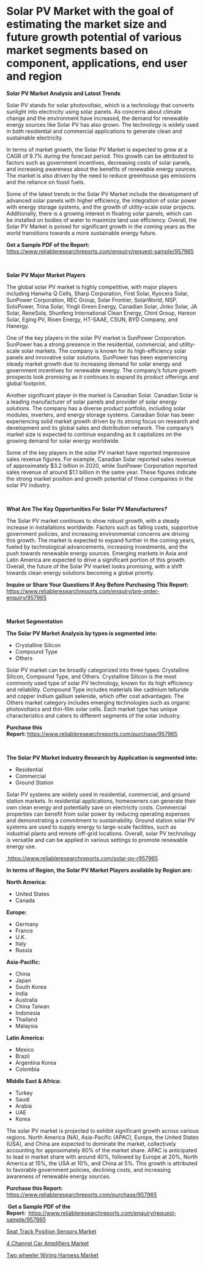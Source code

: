 <p><h1>Solar PV Market with the goal of estimating the market size and future growth potential of various market segments based on component, applications, end user and region</h1></p><p><strong>Solar PV Market Analysis and Latest Trends</strong></p>
<p><p>Solar PV stands for solar photovoltaic, which is a technology that converts sunlight into electricity using solar panels. As concerns about climate change and the environment have increased, the demand for renewable energy sources like Solar PV has also grown. The technology is widely used in both residential and commercial applications to generate clean and sustainable electricity.</p><p>In terms of market growth, the Solar PV Market is expected to grow at a CAGR of 9.7% during the forecast period. This growth can be attributed to factors such as government incentives, decreasing costs of solar panels, and increasing awareness about the benefits of renewable energy sources. The market is also driven by the need to reduce greenhouse gas emissions and the reliance on fossil fuels.</p><p>Some of the latest trends in the Solar PV Market include the development of advanced solar panels with higher efficiency, the integration of solar power with energy storage systems, and the growth of utility-scale solar projects. Additionally, there is a growing interest in floating solar panels, which can be installed on bodies of water to maximize land use efficiency. Overall, the Solar PV Market is poised for significant growth in the coming years as the world transitions towards a more sustainable energy future.</p></p>
<p><strong>Get a Sample PDF of the Report:&nbsp;</strong> <a href="https://www.reliableresearchreports.com/enquiry/request-sample/957965">https://www.reliableresearchreports.com/enquiry/request-sample/957965</a></p>
<p>&nbsp;</p>
<p><strong>Solar PV Major Market Players</strong></p>
<p><p>The global solar PV market is highly competitive, with major players including Hanwha Q Cells, Sharp Corporation, First Solar, Kyocera Solar, SunPower Corporation, REC Group, Solar Frontier, SolarWorld, NSP, SoloPower, Trina Solar, Yingli Green Energy, Canadian Solar, Jinko Solar, JA Solar, ReneSola, Shunfeng International Clean Energy, Chint Group, Hareon Solar, Eging PV, Risen Energy, HT-SAAE, CSUN, BYD Company, and Hanergy.</p><p>One of the key players in the solar PV market is SunPower Corporation. SunPower has a strong presence in the residential, commercial, and utility-scale solar markets. The company is known for its high-efficiency solar panels and innovative solar solutions. SunPower has been experiencing steady market growth due to increasing demand for solar energy and government incentives for renewable energy. The company’s future growth prospects look promising as it continues to expand its product offerings and global footprint.</p><p>Another significant player in the market is Canadian Solar. Canadian Solar is a leading manufacturer of solar panels and provider of solar energy solutions. The company has a diverse product portfolio, including solar modules, inverters, and energy storage systems. Canadian Solar has been experiencing solid market growth driven by its strong focus on research and development and its global sales and distribution network. The company’s market size is expected to continue expanding as it capitalizes on the growing demand for solar energy worldwide.</p><p>Some of the key players in the solar PV market have reported impressive sales revenue figures. For example, Canadian Solar reported sales revenue of approximately $3.2 billion in 2020, while SunPower Corporation reported sales revenue of around $1.1 billion in the same year. These figures indicate the strong market position and growth potential of these companies in the solar PV industry.</p></p>
<p>&nbsp;</p>
<p><strong>What Are The Key Opportunities For Solar PV Manufacturers?</strong></p>
<p><p>The Solar PV market continues to show robust growth, with a steady increase in installations worldwide. Factors such as falling costs, supportive government policies, and increasing environmental concerns are driving this growth. The market is expected to expand further in the coming years, fueled by technological advancements, increasing investments, and the push towards renewable energy sources. Emerging markets in Asia and Latin America are expected to drive a significant portion of this growth. Overall, the future of the Solar PV market looks promising, with a shift towards clean energy solutions becoming a global priority.</p></p>
<p><strong>Inquire or Share Your Questions If Any Before Purchasing This Report:</strong> <a href="https://www.reliableresearchreports.com/enquiry/pre-order-enquiry/957965">https://www.reliableresearchreports.com/enquiry/pre-order-enquiry/957965</a></p>
<p>&nbsp;</p>
<p><strong>Market Segmentation</strong></p>
<p><strong>The Solar PV Market Analysis by types is segmented into:</strong></p>
<p><ul><li>Crystalline Silicon</li><li>Compound Type</li><li>Others</li></ul></p>
<p><p>Solar PV market can be broadly categorized into three types: Crystalline Silicon, Compound Type, and Others. Crystalline Silicon is the most commonly used type of solar PV technology, known for its high efficiency and reliability. Compound Type includes materials like cadmium telluride and copper indium gallium selenide, which offer cost advantages. The Others market category includes emerging technologies such as organic photovoltaics and thin-film solar cells. Each market type has unique characteristics and caters to different segments of the solar industry.</p></p>
<p><strong>Purchase this Report:&nbsp;</strong><a href="https://www.reliableresearchreports.com/purchase/957965">https://www.reliableresearchreports.com/purchase/957965</a></p>
<p>&nbsp;</p>
<p><strong>The Solar PV Market Industry Research by Application is segmented into:</strong></p>
<p><ul><li>Residential</li><li>Commercial</li><li>Ground Station</li></ul></p>
<p><p>Solar PV systems are widely used in residential, commercial, and ground station markets. In residential applications, homeowners can generate their own clean energy and potentially save on electricity costs. Commercial properties can benefit from solar power by reducing operating expenses and demonstrating a commitment to sustainability. Ground station solar PV systems are used to supply energy to large-scale facilities, such as industrial plants and remote off-grid locations. Overall, solar PV technology is versatile and can be applied in various settings to promote renewable energy use.</p></p>
<p><a href="https://www.reliableresearchreports.com/solar-pv-r957965">&nbsp;https://www.reliableresearchreports.com/solar-pv-r957965</a></p>
<p><strong>In terms of Region, the Solar PV Market Players available by Region are:</strong></p>
<p>
    <p> <strong> North America: </strong>
        <ul>
            <li>United States</li>
            <li>Canada</li>
        </ul>
        </p> 
    <p> <strong> Europe: </strong>
        <ul>
            <li>Germany</li>
            <li>France</li>
            <li>U.K.</li>
            <li>Italy</li>
            <li>Russia</li>
        </ul>
        </p> 
    <p> <strong> Asia-Pacific: </strong>
        <ul>
            <li>China</li>
            <li>Japan</li>
            <li>South Korea</li>
            <li>India</li>
            <li>Australia</li>
            <li>China Taiwan</li>
            <li>Indonesia</li>
            <li>Thailand</li>
            <li>Malaysia</li>
        </ul>
        </p> 
    <p> <strong> Latin America: </strong>
        <ul>
            <li>Mexico</li>
            <li>Brazil</li>
            <li>Argentina Korea</li>
            <li>Colombia</li>
        </ul>
        </p> 
    <p> <strong> Middle East & Africa: </strong>
        <ul>
            <li>Turkey</li>
            <li>Saudi</li>
            <li>Arabia</li>
            <li>UAE</li>
            <li>Korea</li>
        </ul>
    </p>
    </p>
<p><p>The solar PV market is projected to exhibit significant growth across various regions. North America (NA), Asia-Pacific (APAC), Europe, the United States (USA), and China are expected to dominate the market, collectively accounting for approximately 80% of the market share. APAC is anticipated to lead in market share with around 40%, followed by Europe at 20%, North America at 15%, the USA at 10%, and China at 5%. This growth is attributed to favorable government policies, declining costs, and increasing awareness of renewable energy sources.</p></p>
<p><strong>Purchase this Report: </strong><a href="https://www.reliableresearchreports.com/purchase/957965">https://www.reliableresearchreports.com/purchase/957965</a></p>
<p>&nbsp;<strong>Get a Sample PDF of the Report:&nbsp;&nbsp;</strong><a href="https://www.reliableresearchreports.com/enquiry/request-sample/957965">https://www.reliableresearchreports.com/enquiry/request-sample/957965</a></p>
<p><strong></strong></p>
<p><p><a href="https://github.com/dx0328/Market-Research-Report-List-3/blob/main/seat-track-position-sensors-market.md">Seat Track Position Sensors Market</a></p><p><a href="https://github.com/DeonteStanton2023/Market-Research-Report-List-1/blob/main/4-channel-car-amplifiers-market.md">4 Channel Car Amplifiers Market</a></p><p><a href="https://github.com/Glendatilghmankmgz0rbhwpy/Market-Research-Report-List-3/blob/main/two-wheeler-wiring-harness-market.md">Two wheeler Wiring Harness Market</a></p></p>